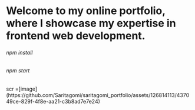 # Welcome to my online portfolio, where I showcase my expertise in frontend web development.
<h6>npm install</h6>
<h6>npm start</h6>
<imgage>scr =[image](https://github.com/Saritagomi/saritagomi_portfolio/assets/126814113/437049ce-829f-4f8e-aa21-c3b8ad7e7e24)
</imgage>
